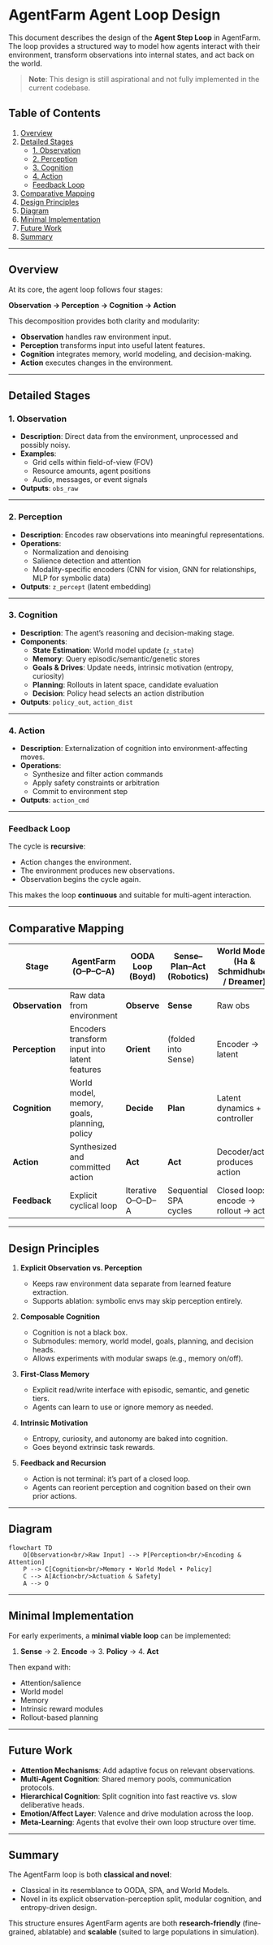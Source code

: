 # AgentFarm Agent Loop Design

This document describes the design of the **Agent Step Loop** in AgentFarm.
The loop provides a structured way to model how agents interact with their environment, transform observations into internal states, and act back on the world.

> **Note**: This design is still aspirational and not fully implemented in the current codebase.  

## Table of Contents

1. [Overview](#overview)
2. [Detailed Stages](#detailed-stages)
   - [1. Observation](#1-observation)
   - [2. Perception](#2-perception)
   - [3. Cognition](#3-cognition)
   - [4. Action](#4-action)
   - [Feedback Loop](#feedback-loop)
3. [Comparative Mapping](#comparative-mapping)
4. [Design Principles](#design-principles)
5. [Diagram](#diagram)
6. [Minimal Implementation](#minimal-implementation)
7. [Future Work](#future-work)
8. [Summary](#summary)

---

## Overview

At its core, the agent loop follows four stages:

**Observation → Perception → Cognition → Action**

This decomposition provides both clarity and modularity:
- **Observation** handles raw environment input.
- **Perception** transforms input into useful latent features.
- **Cognition** integrates memory, world modeling, and decision-making.
- **Action** executes changes in the environment.

---

## Detailed Stages

### 1. Observation
- **Description**: Direct data from the environment, unprocessed and possibly noisy.  
- **Examples**:  
  - Grid cells within field-of-view (FOV)  
  - Resource amounts, agent positions  
  - Audio, messages, or event signals  
- **Outputs**: `obs_raw`

---

### 2. Perception
- **Description**: Encodes raw observations into meaningful representations.  
- **Operations**:  
  - Normalization and denoising  
  - Salience detection and attention  
  - Modality-specific encoders (CNN for vision, GNN for relationships, MLP for symbolic data)  
- **Outputs**: `z_percept` (latent embedding)

---

### 3. Cognition
- **Description**: The agent’s reasoning and decision-making stage.  
- **Components**:  
  - **State Estimation**: World model update (`z_state`)  
  - **Memory**: Query episodic/semantic/genetic stores  
  - **Goals & Drives**: Update needs, intrinsic motivation (entropy, curiosity)  
  - **Planning**: Rollouts in latent space, candidate evaluation  
  - **Decision**: Policy head selects an action distribution  
- **Outputs**: `policy_out`, `action_dist`

---

### 4. Action
- **Description**: Externalization of cognition into environment-affecting moves.  
- **Operations**:  
  - Synthesize and filter action commands  
  - Apply safety constraints or arbitration  
  - Commit to environment step  
- **Outputs**: `action_cmd`

---

### Feedback Loop
The cycle is **recursive**:
- Action changes the environment.  
- The environment produces new observations.  
- Observation begins the cycle again.  

This makes the loop **continuous** and suitable for multi-agent interaction.

---

## Comparative Mapping

| **Stage** | **AgentFarm (O–P–C–A)** | **OODA Loop** (Boyd) | **Sense–Plan–Act** (Robotics) | **World Models** (Ha & Schmidhuber / Dreamer) |
|-----------|--------------------------|-----------------------|-------------------------------|-----------------------------------------------|
| **Observation** | Raw data from environment | **Observe** | **Sense** | Raw obs |
| **Perception** | Encoders transform input into latent features | **Orient** | (folded into Sense) | Encoder → latent |
| **Cognition** | World model, memory, goals, planning, policy | **Decide** | **Plan** | Latent dynamics + controller |
| **Action** | Synthesized and committed action | **Act** | **Act** | Decoder/actor produces action |
| **Feedback** | Explicit cyclical loop | Iterative O–O–D–A | Sequential SPA cycles | Closed loop: encode → rollout → act |

---

## Design Principles

1. **Explicit Observation vs. Perception**
   - Keeps raw environment data separate from learned feature extraction.
   - Supports ablation: symbolic envs may skip perception entirely.

2. **Composable Cognition**
   - Cognition is not a black box.  
   - Submodules: memory, world model, goals, planning, and decision heads.  
   - Allows experiments with modular swaps (e.g., memory on/off).

3. **First-Class Memory**
   - Explicit read/write interface with episodic, semantic, and genetic tiers.  
   - Agents can learn to use or ignore memory as needed.

4. **Intrinsic Motivation**
   - Entropy, curiosity, and autonomy are baked into cognition.  
   - Goes beyond extrinsic task rewards.

5. **Feedback and Recursion**
   - Action is not terminal: it’s part of a closed loop.  
   - Agents can reorient perception and cognition based on their own prior actions.

---

## Diagram

```mermaid
flowchart TD
    O[Observation<br/>Raw Input] --> P[Perception<br/>Encoding & Attention]
    P --> C[Cognition<br/>Memory • World Model • Policy]
    C --> A[Action<br/>Actuation & Safety]
    A --> O
````

---

## Minimal Implementation

For early experiments, a **minimal viable loop** can be implemented:

1. **Sense** → 2. **Encode** → 3. **Policy** → 4. **Act**

Then expand with:

* Attention/salience
* World model
* Memory
* Intrinsic reward modules
* Rollout-based planning

---

## Future Work

* **Attention Mechanisms**: Add adaptive focus on relevant observations.
* **Multi-Agent Cognition**: Shared memory pools, communication protocols.
* **Hierarchical Cognition**: Split cognition into fast reactive vs. slow deliberative heads.
* **Emotion/Affect Layer**: Valence and drive modulation across the loop.
* **Meta-Learning**: Agents that evolve their own loop structure over time.

---

## Summary

The AgentFarm loop is both **classical and novel**:

* Classical in its resemblance to OODA, SPA, and World Models.
* Novel in its explicit observation-perception split, modular cognition, and entropy-driven design.

This structure ensures AgentFarm agents are both **research-friendly** (fine-grained, ablatable) and **scalable** (suited to large populations in simulation).

